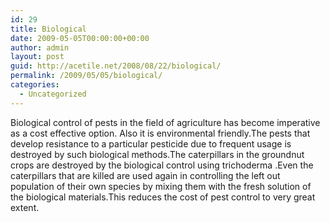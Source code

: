 ```yaml
---
id: 29
title: Biological
date: 2009-05-05T00:00:00+00:00
author: admin
layout: post
guid: http://acetile.net/2008/08/22/biological/
permalink: /2009/05/05/biological/
categories:
  - Uncategorized
---
```

Biological control of pests in the field of agriculture has become imperative as a cost effective option. Also it is environmental friendly.The pests that develop resistance to a particular pesticide due to frequent usage is destroyed by such biological methods.The caterpillars in the groundnut crops are destroyed by the biological control using trichoderma .Even the caterpillars that are killed are used again in controlling the left out population of their own species by mixing them with the fresh solution of the biological materials.This reduces the cost of pest control to very great extent.